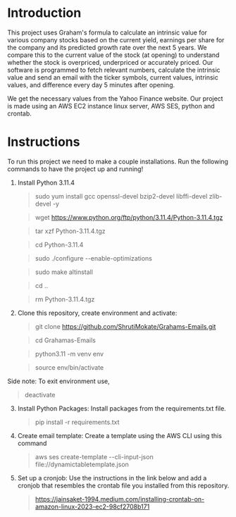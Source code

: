 # Introduction
This project uses Graham's formula to calculate an intrinsic value for various company stocks based on the current yield, 
earnings per share for the company and its predicted growth rate over the next 5 years.
We compare this to the current value of the stock (at opening) to understand whether the stock is overpriced, underpriced 
or accurately priced. 
Our software is programmed to fetch relevant numbers, calculate the intrinsic value and send an email with the ticker 
symbols, current values, intrinsic values, and difference every day 5 minutes after opening. 

We get the necessary values from the Yahoo Finance website. Our project is made using an AWS EC2 instance linux server,
AWS SES, python and crontab. 

# Instructions
To run this project we need to make a couple installations. Run the following commands to have the project up and running!


1. Install Python 3.11.4

   > sudo yum install gcc openssl-devel bzip2-devel libffi-devel zlib-devel -y 

   > wget https://www.python.org/ftp/python/3.11.4/Python-3.11.4.tgz

   > tar xzf Python-3.11.4.tgz 

   > cd Python-3.11.4 

   > sudo ./configure --enable-optimizations

   > sudo make altinstall 

   > cd ..

   > rm Python-3.11.4.tgz 
   
 
1. Clone this repository, create environment and activate:

   >  git clone https://github.com/ShrutiMokate/Grahams-Emails.git

   >  cd Grahamas-Emails

   >  python3.11 -m venv env 

   >  source env/bin/activate  

Side note: To exit environment use,

   > deactivate 

   
3. Install Python Packages:
Install packages from the requirements.txt file. 

   > pip install -r requirements.txt

4. Create email template: 
Create a template using the AWS CLI using this command

   > aws ses create-template --cli-input-json  file://dynamictabletemplate.json

5. Set up a cronjob:
Use the instructions in the link below and add a cronjob that resembles the crontab file you installed from this repository. 

   > https://jainsaket-1994.medium.com/installing-crontab-on-amazon-linux-2023-ec2-98cf2708b171
